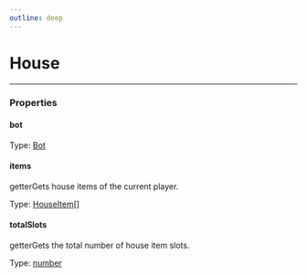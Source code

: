 ```yaml
---
outline: deep
---
```


# House

---

### Properties

#### bot

Type: [Bot](.Bot.md)

#### items

​<Badge type="info">getter</Badge>Gets house items of the current player.

Type: [HouseItem](.HouseItem.md)[]

#### totalSlots

​<Badge type="info">getter</Badge>Gets the total number of house item slots.

Type: [number](https://developer.mozilla.org/en-US/docs/Web/JavaScript/Reference/Global_Objects/Number)

